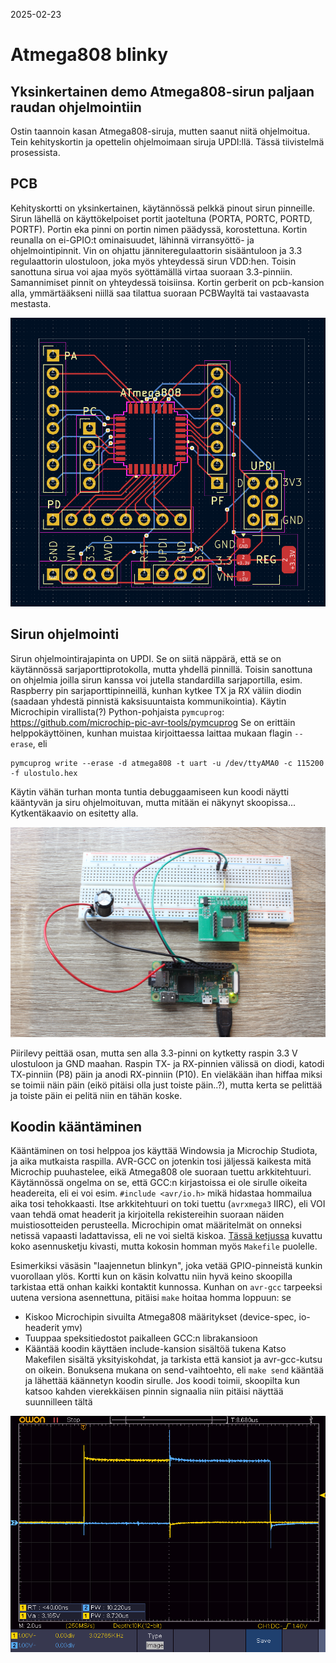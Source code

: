 2025-02-23
# Atmega808 blinky

## Yksinkertainen demo Atmega808-sirun paljaan raudan ohjelmointiin

Ostin taannoin kasan Atmega808-siruja, mutten saanut niitä ohjelmoitua. Tein kehityskortin ja opettelin ohjelmoimaan siruja UPDI:llä. Tässä tiivistelmä prosessista.

## PCB
Kehityskortti on yksinkertainen, käytännössä pelkkä pinout sirun pinneille. Sirun lähellä on käyttökelpoiset portit jaoteltuna (PORTA, PORTC, PORTD, PORTF). Portin eka pinni on portin nimen päädyssä, korostettuna.
Kortin reunalla on ei-GPIO:t ominaisuudet, lähinnä virransyöttö- ja ohjelmointipinnit. Vin on ohjattu jänniteregulaattorin sisääntuloon ja 3.3 regulaattorin ulostuloon, joka myös yhteydessä sirun VDD:hen. Toisin sanottuna sirua voi ajaa myös syöttämällä virtaa suoraan 3.3-pinniin. Samannimiset pinnit on yhteydessä toisiinsa.
Kortin gerberit on pcb-kansion alla, ymmärtääkseni niillä saa tilattua suoraan PCBWayltä tai vastaavasta mestasta.

<img src="img/piirilevy.png" width="700"></img>

## Sirun ohjelmointi
Sirun ohjelmointirajapinta on UPDI. Se on siitä näppärä, että se on käytännössä sarjaporttiprotokolla, mutta yhdellä pinnillä. Toisin sanottuna on ohjelmia joilla sirun kanssa voi jutella standardilla sarjaportilla, esim. Raspberry pin sarjaporttipinneillä, kunhan kytkee TX ja RX väliin diodin (saadaan yhdestä pinnistä kaksisuuntaista kommunikointia).
Käytin Microchipin virallista(?) Python-pohjaista `pymcuprog`: https://github.com/microchip-pic-avr-tools/pymcuprog
Se on erittäin helppokäyttöinen, kunhan muistaa kirjoittaessa laittaa mukaan flagin `--erase`, eli
```
pymcuprog write --erase -d atmega808 -t uart -u /dev/ttyAMA0 -c 115200 -f ulostulo.hex
```

Käytin vähän turhan monta tuntia debuggaamiseen kun koodi näytti kääntyvän ja siru ohjelmoituvan, mutta mitään ei näkynyt skoopissa...
Kytkentäkaavio on esitetty alla.

<img src="img/kytkenta_raspi.png" width="700"></img>

Piirilevy peittää osan, mutta sen alla 3.3-pinni on kytketty raspin 3.3 V ulostuloon ja GND maahan.
Raspin TX- ja RX-pinnien välissä on diodi, katodi TX-pinniin (P8) päin ja anodi RX-pinniin (P10). En vieläkään ihan hiffaa miksi se toimii näin päin (eikö pitäisi olla just toiste päin..?), mutta kerta se pelittää ja toiste päin ei pelitä niin en tähän koske.

## Koodin kääntäminen
Kääntäminen on tosi helppoa jos käyttää Windowsia ja Microchip Studiota, ja aika mutkaista raspilla. AVR-GCC on jotenkin tosi jäljessä kaikesta mitä Microchip puuhastelee, eikä Atmega808 ole suoraan tuettu arkkitehtuuri.
Käytännössä ongelma on se, että GCC:n kirjastoissa ei ole sirulle oikeita headereita, eli ei voi esim. `#include <avr/io.h>` mikä hidastaa hommailua aika tosi tehokkaasti. Itse arkkitehtuuri on toki tuettu (`avrxmega3` IIRC), eli VOI vaan tehdä omat headerit ja kirjoitella rekistereihin suoraan näiden muistiosotteiden perusteella.
Microchipin omat määritelmät on onneksi netissä vapaasti ladattavissa, eli ne voi sieltä kiskoa. <a href="https://www.avrfreaks.net/s/topic/a5C3l000000UZmfEAG/t151347">Tässä ketjussa</a> kuvattu koko asennusketju kivasti, mutta kokosin homman myös `Makefile` puolelle.

Esimerkiksi väsäsin "laajennetun blinkyn", joka vetää GPIO-pinneistä kunkin vuorollaan ylös. Kortti kun on käsin kolvattu niin hyvä keino skoopilla tarkistaa että onhan kaikki kontaktit kunnossa.
Kunhan on `avr-gcc` tarpeeksi uutena versiona asennettuna, pitäisi `make` hoitaa homma loppuun: se
- Kiskoo Microchipin sivuilta Atmega808 määritykset (device-spec, io-headerit ymv)
- Tuuppaa speksitiedostot paikalleen GCC:n librakansioon
- Kääntää koodin käyttäen include-kansion sisältöä tukena
Katso Makefilen sisältä yksityiskohdat, ja tarkista että kansiot ja avr-gcc-kutsu on oikein.
Bonuksena mukana on send-vaihtoehto, eli `make send` kääntää ja lähettää käännetyn koodin sirulle.
Jos koodi toimii, skoopilta kun katsoo kahden vierekkäisen pinnin signaalia niin pitäisi näyttää suunnilleen tältä

<img src="img/skooppi.png" width="700"></img>
